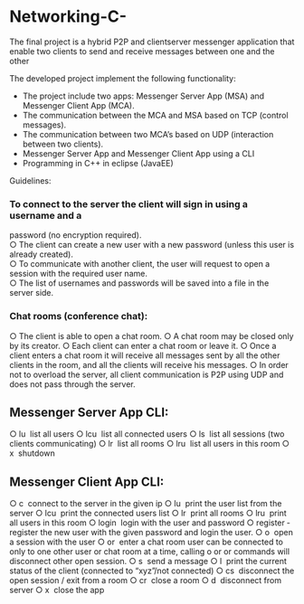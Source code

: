 # Networking-C-

The final project is a hybrid P2P and client­server messenger application
that enable two clients to send and receive messages between one and the
other

The developed project implement the following functionality:

* The project include two apps: Messenger Server App (MSA) and
 Messenger Client App (MCA).
* The communication between the MCA and MSA based on TCP 
(control messages).
* The communication between two MCA’s based on UDP 
(interaction between two clients).
* Messenger Server App and Messenger Client App using a CLI
* Programming in C++ in eclipse (JavaEE)

Guidelines:

### To connect to the server the client will sign in using a username and a
password (no encryption required). </br>
○ The client can create a new user with a new password (unless
this user is already created).</br>
○ To communicate with another client, the user will request to
open a session with the required user name.</br>
○ The list of usernames and passwords will be saved into a file in
the server side.</br>

### Chat rooms (conference chat):
○ The client is able to open a chat room.
○ A chat room may be closed only by its creator.
○ Each client can enter a chat room or leave it.
○ Once a client enters a chat room it will receive all messages sent
by all the other clients in the room, and all the clients will
receive his messages.
○ In order not to overload the server, all client communication is
P2P using UDP and does not pass through the server.

## Messenger Server App CLI:
○ lu ­ list all users
○ lcu ­ list all connected users
○ ls ­ list all sessions (two clients communicating)
○ lr ­ list all rooms
○ lru <room name> ­ list all users in this room
○ x ­ shutdown

## Messenger Client App CLI:
○ c <IP> ­ connect to the server in the given ip
○ lu ­ print the user list from the server
○ lcu ­ print the connected users list
○ lr ­ print all rooms
○ lru <room name> ­ print all users in this room
○ login <user> <password> ­ login with the user and password
○ register <user> <password> ­ register the new user with the
given password and login the user.
○ o <username> ­ open a session with the user
○ or <room name> ­ enter a chat room
user can be connected to only to one other user or chat room at a
time, calling o or or commands will disconnect other open session.
○ s <message> ­ send a message
○ l ­ print the current status of the client (connected to “xyz”/not
connected)
○ cs ­ disconnect the open session / exit from a room
○ cr <room name> ­ close a room
○ d ­ disconnect from server
○ x ­ close the app
